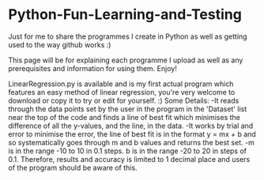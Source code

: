 # Python-Fun-Learning-and-Testing
Just for me to share the programmes I create in Python as well as getting used to the way github works :)

This page will be for explaining each programme I upload as well as any prerequisites and information for using them. Enjoy!


LinearRegression.py is available and is my first actual program which features an easy method of linear regression, you're very welcome to download or copy it to try or edit for yourself. :)
Some Details: 
-It reads through the data points set by the user in the program in the 'Dataset' list near the top of the code and finds a line of best fit which minimises the difference of all the y-values, and the line, in the data.
-It works by trial and error to minimise the error, the line of best fit is in the format y = mx + b and so systematically goes through m and b values and returns the best set.
-m is in the range -10 to 10 in 0.1 steps. b is in the range -20 to 20 in steps of 0.1. Therefore, results and accuracy is limited to 1 decimal place and users of the program should be aware of this.
